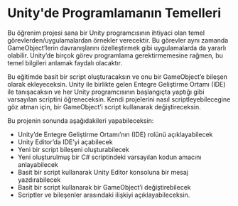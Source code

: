 # Unity'de Programlamanın Temelleri

Bu öğrenim projesi sana bir Unity programcısının ihtiyaci olan temel görevlerden/uygulamalardan örnekler verecektir. Bu görevler aynı zamanda GameObject’lerin davranışlarını özelleştirmek gibi uygulamalarda da yararlı olabilir. Unity’de birçok görev programlama gerektirmemesine rağmen, bu temel bilgileri anlamak faydalı olacaktır.

Bu eğitimde basit bir script oluşturacaksın ve onu bir GameObject’e bileşen olarak ekleyeceksin. Unity ile birlikte gelen Entegre Geliştirme Ortamı (IDE) ile tanışacaksın ve her Unity programcısının başlangıçta yaptığı gibi varsayılan scriptini öğreneceksin. Kendi projelerini nasıl scriptleyebilecegine göz atman için, bir GameObject’i script kullanarak değiştireceksin.

Bu projenin sonunda aşağıdakileri yapabileceksin:

- Unity’de Entegre Geliştirme Ortamı’nın (IDE) rolünü açıklayabilecek
- Unity Editor’da IDE’yi açabilecek
- Yeni bir script bileşeni oluşturabilecek
- Yeni oluşturulmuş bir C# scriptindeki varsayılan kodun amacını anlayabilecek
- Basit bir script kullanarak Unity Editor konsoluna bir mesaj yazdırabilecek
- Basit bir script kullanarak bir GameObject’i değiştirebilecek
- Scriptler ve bileşenler arasındaki ilişkiyi açıklayabileceksin.





























